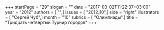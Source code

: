 +++
startPage = "29"
slogan = ""
date = "2017-03-02T11:22:37+03:00"
year = "2012"
authors = [ "",]
issues = [ "2012_10",]
side = "right"
illustrators = [ "Сергей Чуб",]
month = "10"
rubrics = [ "Олимпиады",]
title = "Тридцать четвёртый Турнир городов"
+++

